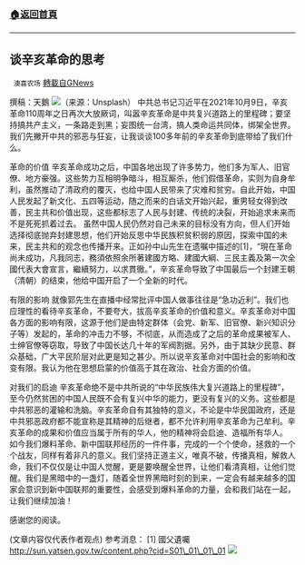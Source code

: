 ###  [:house:返回首頁](https://github.com/ourhimalayas/txt)
---


## 谈辛亥革命的思考
` 澳喜农场` [轉載自GNews](https://gnews.org/zh-hans/1583149/)

撰稿：天鵝
![](https://assets.gnews.org/wp-content/uploads/2021/10/思考.png)（来源：Unsplash）
中共总书记习近平在2021年10月9日，辛亥革命110周年之日再次大放厥词，叫嚣辛亥革命是中共复兴道路上的里程碑；要坚持搞共产主义，一条路走到黑；妄图统一台湾，搞人类命运共同体，绑架全世界。我们先撇开中共的邪恶与狂妄，让我谈谈100多年前的辛亥革命到底带给了我们什么。

革命的价值
辛亥革命成功之后，中国各地出现了许多势力，他们多为军人、旧官僚、地方豪强。这些势力互相明争暗斗，相互厮杀，他们假借革命，实则为自身牟利，虽然推动了清政府的覆灭，也给中国人民带来了灾难和贫穷。自此开始，中国人民发起了新文化、五四等运动，随之而来的白话文开始兴起，重男轻女得到改善，民主共和价值出现，这些都标志了人民与封建、传统的决裂，开始追求未来而不是死死抓着过去。
虽然中国人民仍然对自己未来的目标没有方向，但人们开始选择彻底抛弃封建思想，他们开始反思中华民族积贫积弱的原因，探索中国的未来，民主共和的观念也传播开来。正如孙中山先生在遗嘱中描述的[1]，“現在革命尚未成功，凡我同志，務須依照余所著建國方略、建國大綱、三民主義及第一次全國代表大會宣言，繼續努力，以求貫徹。”，辛亥革命导致了中国最后一个封建王朝（清朝）的结束，他给中国开启了一个全新的时代。

有限的影响
就像郭先生在直播中经常批评中国人做事往往是“急功近利”。我们也应理性的看待辛亥革命，不要夸大，拔高辛亥革命的价值和意义。辛亥革命对中国各方面的影响有限，这源于他们是由特定群体（会党、新军、旧官僚、新兴知识分子等）发起的，革命的冲击力不够，不彻底，从而造成了之后的革命成果被军人、士绅官僚等窃取，导致了中国长达几十年的军阀割据。另外，由于其缺少民意、群众基础，广大平民阶层对此更是知之甚少。所以说辛亥革命对中国社会的影响和改变有限。我认为他在思想启蒙的价值高于其在政治、社会方面的价值。

对我们的启迪
辛亥革命绝不是中共所说的“中华民族伟大复兴道路上的里程碑”，至今仍然贫困的中国人民既不会有复兴中华的能力，更没有复兴的义务。这些都是中共邪恶的灌输和洗脑。辛亥革命自有其独特的意义，不论是中华民国政府，还是中共邪恶政府都不能宣称是其精神的后继者，都不允许利用辛亥革命为己牟利。辛亥革命的成果和价值应当属于所有的华人，他的精神将会启迪、造福所有华人。
如今我们爆料革命、新中国联邦经历的一件件事，完成的一个个使命，拯救的一个个战友，同样有着非凡的意义。我们坚持正道主义，唯真不破，传播真相，解救人命，我们不仅仅是让中国人觉醒，更是要唤醒全世界，让他们看清真相，让他们觉醒。我们是黑暗中的一盏灯，随着全世界黑暗时刻的到来，一定会有越来越多的国家会意识到新中国联邦的重要性，会感受到爆料革命的力量，会和我们站在一起，让我们继续加油！

感谢您的阅读。

(文章内容仅代表作者观点)
参考消息：
[1] 國父遺囑
http://sun.yatsen.gov.tw/content.php?cid=S01\_01\_01\_01
![](https://assets.gnews.org/wp-content/uploads/2021/10/澳喜图标2-1.jpg)
